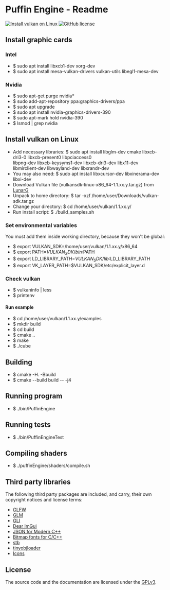 # Puffin Engine - Readme

[![Install vulkan on Linux](https://img.shields.io/badge/Build-Linux-orange.svg)](#install-vulkan-on-linux)
[![GitHub license](https://img.shields.io/badge/License-GPLv3-blue.svg)](#license)

## Install graphic cards

### Intel
- $ sudo apt install libxcb1-dev xorg-dev 
- $ sudo apt install mesa-vulkan-drivers vulkan-utils libegl1-mesa-dev
    
### Nvidia
- $ sudo apt-get purge nvidia* 
- $ sudo add-apt-repository ppa:graphics-drivers/ppa
- $ sudo apt upgrade
- $ sudo apt install nvidia-graphics-drivers-390 
- $ sudo apt-mark hold nvidia-390
- $ lsmod | grep nvidia 

## Install vulkan on Linux
- Add necessary libraries: $ sudo apt install libglm-dev cmake libxcb-dri3-0 libxcb-present0 libpciaccess0 \
libpng-dev libxcb-keysyms1-dev libxcb-dri3-dev libx11-dev \
libmirclient-dev libwayland-dev libxrandr-dev
- You may also need: $ sudo apt install libxcursor-dev libxinerama-dev libxi-dev
- Download Vulkan file (vulkansdk-linux-x86_64-1.1.xx.y.tar.gz) from [LunarG](https://vulkan.lunarg.com/sdk/home#linux)
- Unpack to home directory: $ tar -xzf /home/user/Downloads/vulkan-sdk.tar.gz
- Change your directory: $ cd /home/user/vulkan/1.1.xx.y/
- Run install script: $ ./build_samples.sh

### Set environmental variables 
You must add them inside working directory, because they won't be global:
- $ export VULKAN_SDK=/home/user/vulkan/1.1.xx.y/x86_64
- $ export PATH=$VULKAN_SDK/bin:$PATH
- $ export LD_LIBRARY_PATH=$VULKAN_SDK/lib:$LD_LIBRARY_PATH
- $ export VK_LAYER_PATH=$VULKAN_SDK/etc/explicit_layer.d

### Check vulkan
- $ vulkaninfo | less
- $ printenv

#### Run example
- $ cd /home/user/vulkan/1.1.xx.y/examples
- $ mkdir build
- $ cd build
- $ cmake ..
- $ make
- $ ./cube

## Building
- $ cmake -H. -Bbuild
- $ cmake --build build -- -j4

## Running program
- $ ./bin/PuffinEngine

## Running tests
- $ ./bin/PuffinEngineTest

## Compiling shaders
- $ ./puffinEngine/shaders/compile.sh

## Third party libraries

The following third party packages are included, and carry, their own copyright notices and license terms: 
- [GLFW](https://github.com/glfw/glfw)
- [GLM](https://github.com/glm/glm)
- [GLI](https://github.com/gli/gli)
- [Dear ImGui](https://github.com/ocornut/imgui)
- [JSON for Modern C++](https://github.com/nlohmann/json)
- [Bitmap fonts for C/C++](https://nothings.org/stb/font/)
- [stb](https://github.com/nothings/stb)
- [tinyobjloader](https://github.com/syoyo/tinyobjloader)
- [Icons](https://www.flaticon.com)

## License
The source code and the documentation are licensed under the [GPLv3](https://www.gnu.org/licenses/gpl-3.0.html).